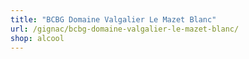 ```yaml
---
title: "BCBG Domaine Valgalier Le Mazet Blanc"
url: /gignac/bcbg-domaine-valgalier-le-mazet-blanc/
shop: alcool
---
```

